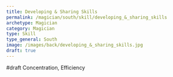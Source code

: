 ```yaml
---
title: Developing & Sharing Skills
permalink: /magician/south/skill/developing_&_sharing_skills
archetype: Magician
category: Magician
type: Skill
type_general: South
image: /images/back/developing_&_sharing_skills.jpg
draft: true
---
```

#draft Concentration, Efficiency
